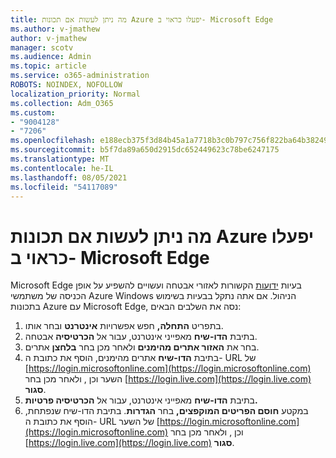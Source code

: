 ```yaml
---
title: מה ניתן לעשות אם תכונות Azure יפעלו כראוי ב- Microsoft Edge
ms.author: v-jmathew
author: v-jmathew
manager: scotv
ms.audience: Admin
ms.topic: article
ms.service: o365-administration
ROBOTS: NOINDEX, NOFOLLOW
localization_priority: Normal
ms.collection: Adm_O365
ms.custom:
- "9004128"
- "7206"
ms.openlocfilehash: e188ecb375f3d84b45a1a7718b3c0b797c756f822ba64b3824976fe79c1e8298
ms.sourcegitcommit: b5f7da89a650d2915dc652449623c78be6247175
ms.translationtype: MT
ms.contentlocale: he-IL
ms.lasthandoff: 08/05/2021
ms.locfileid: "54117089"
---
```

# <a name="what-to-do-if-azure-features-dont-work-properly-in-microsoft-edge"></a>מה ניתן לעשות אם תכונות Azure יפעלו כראוי ב- Microsoft Edge

Microsoft Edge בעיות [ידועות](https://go.microsoft.com/fwlink/?linkid=2140608) הקשורות לאזורי אבטחה ועשויים להשפיע על אופן הכניסה של משתמשי Azure Windows הניהול. אם אתה נתקל בבעיות בשימוש בתכונות Azure עם Microsoft Edge, נסה את השלבים הבאים:

1. בתפריט **התחלה,** חפש אפשרויות **אינטרנט** ובחר אותו.
2. בתיבת **הדו-שיח** מאפייני אינטרנט, עבור אל **הכרטיסיה** אבטחה.
3. בחר את **האזור אתרים מהימנים** ולאחר מכן בחר **בלחצן** אתרים.
4. בתיבת **הדו-שיח** אתרים מהימנים, הוסף את כתובת ה- URL של [https://login.microsoftonline.com](https://login.microsoftonline.com) השער וכן , ולאחר מכן בחר [https://login.live.com](https://login.live.com) **סגור**.
5. בתיבת **הדו-שיח** מאפייני אינטרנט, עבור אל **הכרטיסיה פרטיות.**
6. במקטע **חוסם הפריטים המוקפצים,** בחר **הגדרות**. בתיבת הדו-שיח שנפתחת, הוסף את כתובת ה- URL של השער [https://login.microsoftonline.com](https://login.microsoftonline.com) וכן , ולאחר מכן בחר [https://login.live.com](https://login.live.com) **סגור**.
